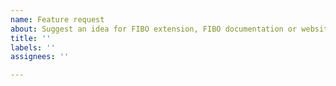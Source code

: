 ```yaml
---
name: Feature request
about: Suggest an idea for FIBO extension, FIBO documentation or website improvement
title: ''
labels: ''
assignees: ''

---
```



